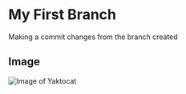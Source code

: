 # My First Branch 
Making a commit changes from the branch created

## Image
![Image of Yaktocat](https://octodex.github.com/images/yaktocat.png)

